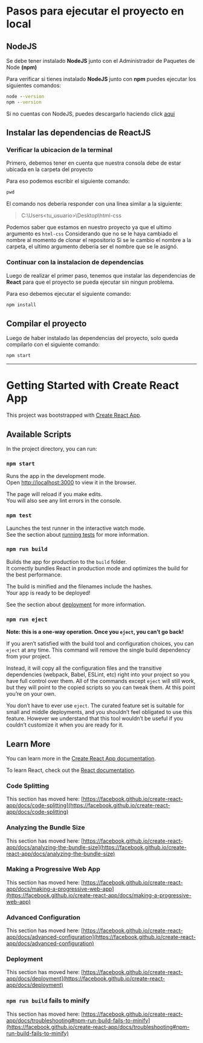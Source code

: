 # Pasos para ejecutar el proyecto en local

## NodeJS

Se debe tener instalado **NodeJS** junto con el Administrador de Paquetes de Node **(npm)**

Para verificar si tienes instalado **NodeJS** junto con **npm** puedes ejecutar los siguientes comandos:

```cmd
node --version
npm --version
```

Si no cuentas con NodeJS, puedes descargarlo haciendo click [aqui](https://nodejs.org/en/download/)

## Instalar las dependencias de ReactJS

### Verificar la ubicacion de la terminal

Primero, debemos tener en cuenta que nuestra consola debe de estar ubicada en la carpeta del proyecto

Para eso podemos escribir el siguiente comando:

```cmd
pwd
```

El comando nos deberia responder con una linea similar a la siguiente:

>C:\Users\<tu_usuario>\Desktop\html-css

Podemos saber que estamos en nuestro proyecto ya que el ultimo argumento es `html-css`
Considerando que no se le haya cambiado el nombre al momento de clonar el repositorio
Si se le cambio el nombre a la carpeta, el ultimo argumento deberia ser el nombre que se le asignó.

### Continuar con la instalacion de dependencias

Luego de realizar el primer paso, tenemos que instalar las dependencias de **React** para que el proyecto
se pueda ejecutar sin ningun problema.

Para eso debemos ejecutar el siguiente comando:

```cmd
npm install
```

## Compilar el proyecto

Luego de haber instalado las dependencias del proyecto, solo queda compilarlo con el siguiente comando:

```cmd
npm start
```

---

# Getting Started with Create React App

This project was bootstrapped with [Create React App](https://github.com/facebook/create-react-app).

## Available Scripts

In the project directory, you can run:

### `npm start`

Runs the app in the development mode.\
Open [http://localhost:3000](http://localhost:3000) to view it in the browser.

The page will reload if you make edits.\
You will also see any lint errors in the console.

### `npm test`

Launches the test runner in the interactive watch mode.\
See the section about [running tests](https://facebook.github.io/create-react-app/docs/running-tests) for more information.

### `npm run build`

Builds the app for production to the `build` folder.\
It correctly bundles React in production mode and optimizes the build for the best performance.

The build is minified and the filenames include the hashes.\
Your app is ready to be deployed!

See the section about [deployment](https://facebook.github.io/create-react-app/docs/deployment) for more information.

### `npm run eject`

**Note: this is a one-way operation. Once you `eject`, you can’t go back!**

If you aren’t satisfied with the build tool and configuration choices, you can `eject` at any time. This command will remove the single build dependency from your project.

Instead, it will copy all the configuration files and the transitive dependencies (webpack, Babel, ESLint, etc) right into your project so you have full control over them. All of the commands except `eject` will still work, but they will point to the copied scripts so you can tweak them. At this point you’re on your own.

You don’t have to ever use `eject`. The curated feature set is suitable for small and middle deployments, and you shouldn’t feel obligated to use this feature. However we understand that this tool wouldn’t be useful if you couldn’t customize it when you are ready for it.

## Learn More

You can learn more in the [Create React App documentation](https://facebook.github.io/create-react-app/docs/getting-started).

To learn React, check out the [React documentation](https://reactjs.org/).

### Code Splitting

This section has moved here: [https://facebook.github.io/create-react-app/docs/code-splitting](https://facebook.github.io/create-react-app/docs/code-splitting)

### Analyzing the Bundle Size

This section has moved here: [https://facebook.github.io/create-react-app/docs/analyzing-the-bundle-size](https://facebook.github.io/create-react-app/docs/analyzing-the-bundle-size)

### Making a Progressive Web App

This section has moved here: [https://facebook.github.io/create-react-app/docs/making-a-progressive-web-app](https://facebook.github.io/create-react-app/docs/making-a-progressive-web-app)

### Advanced Configuration

This section has moved here: [https://facebook.github.io/create-react-app/docs/advanced-configuration](https://facebook.github.io/create-react-app/docs/advanced-configuration)

### Deployment

This section has moved here: [https://facebook.github.io/create-react-app/docs/deployment](https://facebook.github.io/create-react-app/docs/deployment)

### `npm run build` fails to minify

This section has moved here: [https://facebook.github.io/create-react-app/docs/troubleshooting#npm-run-build-fails-to-minify](https://facebook.github.io/create-react-app/docs/troubleshooting#npm-run-build-fails-to-minify)
